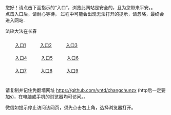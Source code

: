 您好！请点击下面指示的“入口”，浏览此网站是安全的，且为您带来平安。。 <br/>
点击入口后，请耐心等待， 过程中可能会出现无法打开的提示，请忽略，最终会进入网站. </br>

法轮大法在长春<br/>
<div style="padding:10px"><a style="margin:20px" target="_blank" href="https://d374p7fgmg06gk.cloudfront.net/2Qpsp?pwfnhfs" id="ccLink1" rel="nofollow">入口1</a> <a target="_blank" style="margin:20px" href="https://d369hsv1swpx3d.cloudfront.net/2Qpsp?mekel" id="ccLink2" rel="nofollow">入口2</a> <a style="margin:20px" target="_blank" href="https://d9wg6hqwah5fe.cloudfront.net/2Qpsp?itind" id="ccLink3" rel="nofollow">入口3</a></div>

<div style="padding:10px" ><a style="margin:20px" target="_blank" href="https://d374p7fgmg06gk.cloudfront.net/2Qpsp?pwfnhfs" id="ccLink4" rel="nofollow">入口4</a> <a style="margin:20px" href="https://d369hsv1swpx3d.cloudfront.net/2Qpsp?mekel" target="_blank" id="ccLink5" rel="nofollow">入口5</a> <a style="margin:20px" href="https://d9wg6hqwah5fe.cloudfront.net/2Qpsp?itind" target="_blank" id="ccLink6" rel="nofollow">入口6</a></div>

<div style="padding:10px"><a style="margin:20px" target="_blank" href="https://d374p7fgmg06gk.cloudfront.net/2Qpsp?pwfnhfs" id="ccLink7" rel="nofollow">入口7</a> <a style="margin:20px" href="https://d369hsv1swpx3d.cloudfront.net/2Qpsp?mekel" target="_blank" id="ccLink8" rel="nofollow">入口8</a> <a style="margin:20px" target="_blank" href="https://d9wg6hqwah5fe.cloudfront.net/2Qpsp?itind" id="ccLink9" rel="nofollow">入口9</a></div>

<br/>



请复制并记住免翻墙网址 https://github.com/yntd/changchunzx (http后一定要加s)，在电脑或手机的浏览器均可访问。。<br/>

微信如提示停止访问该网页，须先点击右上角，选择浏览器打开。
